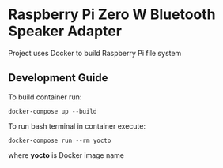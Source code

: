 # Raspberry Pi Zero W Bluetooth Speaker Adapter

Project uses Docker to build Raspberry Pi file system

## Development Guide

To build container run:
```
docker-compose up --build
```

To run bash terminal in container execute:
```
docker-compose run --rm yocto
```
where **yocto** is Docker image name
